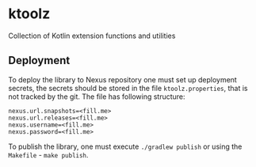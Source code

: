 # ktoolz
Collection of Kotlin extension functions and utilities

## Deployment
To deploy the library to Nexus repository one must set up deployment secrets,
the secrets should be stored in the file `ktoolz.properties`, that is not tracked by the git.
The file has following structure:
```properties
nexus.url.snapshots=<fill.me>
nexus.url.releases=<fill.me>
nexus.username=<fill.me>
nexus.password=<fill.me>
```
To publish the library, one must execute `./gradlew publish` or using the `Makefile` - `make publish`.
